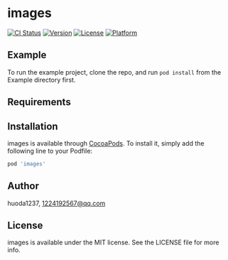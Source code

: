 # images

[![CI Status](https://img.shields.io/travis/huoda1237/images.svg?style=flat)](https://travis-ci.org/huoda1237/images)
[![Version](https://img.shields.io/cocoapods/v/images.svg?style=flat)](https://cocoapods.org/pods/images)
[![License](https://img.shields.io/cocoapods/l/images.svg?style=flat)](https://cocoapods.org/pods/images)
[![Platform](https://img.shields.io/cocoapods/p/images.svg?style=flat)](https://cocoapods.org/pods/images)

## Example

To run the example project, clone the repo, and run `pod install` from the Example directory first.

## Requirements

## Installation

images is available through [CocoaPods](https://cocoapods.org). To install
it, simply add the following line to your Podfile:

```ruby
pod 'images'
```

## Author

huoda1237, 1224192567@qq.com

## License

images is available under the MIT license. See the LICENSE file for more info.

